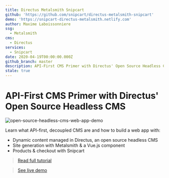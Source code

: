 ```yaml
---
title: Directus Metalsmith Snipcart
github: 'https://github.com/snipcart/directus-metalsmith-snipcart'
demo: 'https://snipcart-directus-metalsmith.netlify.com'
author: Maxime Laboissonniere
ssg:
  - Metalsmith
cms:
  - Directus
services:
  - Snipcart
date: 2020-04-19T00:00:00.000Z
github_branch: master
description: API-First CMS Primer with Directus' Open Source Headless CMS
stale: true
---
```


# API-First CMS Primer with Directus' Open Source Headless CMS

![open-source-headless-cms-web-app-demo](https://snipcart.com/media/10158/open-source-headless-cms-web-app-demo.png)

Learn what API-first, decoupled CMS are and how to build a web app with:

+ Dynamic content managed in Directus, an open source headless CMS
+ Site generation with Metalsmith & a Vue.js component
+ Products & checkout with Snipcart

> [Read full tutorial](https://snipcart.com/blog/intro-api-first-headless-cms-directus)

> [See live demo](https://snipcart-directus-metalsmith.netlify.com/)
